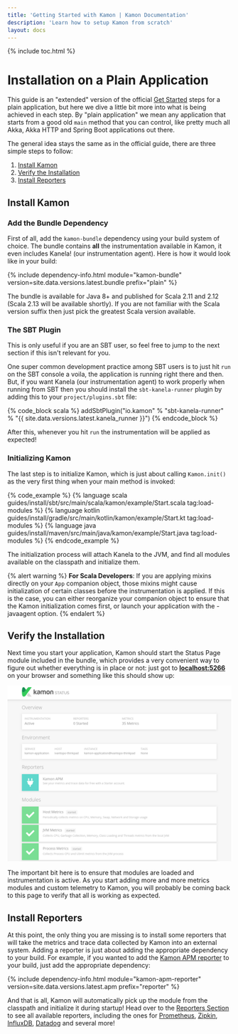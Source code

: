 ```yaml
---
title: 'Getting Started with Kamon | Kamon Documentation'
description: 'Learn how to setup Kamon from scratch'
layout: docs
---
```


{% include toc.html %}

Installation on a Plain Application
===================================

This guide is an "extended" version of the official [Get Started][get-started] steps for a plain application, but here we
dive a little bit more into what is being achieved in each step. By "plain application" we mean any application that
starts from a good old `main` method that you can control, like pretty much all Akka, Akka HTTP and Spring Boot
applications out there.

The general idea stays the same as in the official guide, there are three simple steps to follow:
  1. [Install Kamon](#install-kamon)
  2. [Verify the Installation](#verify-the-installation)
  2. [Install Reporters](#install-reporters)


Install Kamon
-------------

### Add the Bundle Dependency

First of all, add the `kamon-bundle` dependency using your build system of choice. The bundle contains **all** the
instrumentation available in Kamon, it even includes Kanela! (our instrumentation agent). Here is how it would look like
in your build:

{% include dependency-info.html module="kamon-bundle" version=site.data.versions.latest.bundle prefix="plain" %}

The bundle is available for Java 8+ and published for Scala 2.11 and 2.12 (Scala 2.13 will be available shortly). If you
are not familiar with the Scala version suffix then just pick the greatest Scala version available.

### The SBT Plugin

This is only useful if you are an SBT user, so feel free to jump to the next section if this isn't relevant for you.

One super common development practice among SBT users is to just hit `run` on the SBT console a voila, the application
is running right there and then. But, if you want Kanela (our instrumentation agent) to work properly when running from
SBT then you should install the `sbt-kanela-runner` plugin by adding this to your `project/plugins.sbt` file:

{% code_block scala %}
addSbtPlugin("io.kamon" % "sbt-kanela-runner" % "{{ site.data.versions.latest.kanela_runner }}")
{% endcode_block %}

After this, whenever you hit `run` the instrumentation will be applied as expected!


### Initializing Kamon

The last step is to initialize Kamon, which is just about calling `Kamon.init()` as the very first thing when your main
method is invoked:

{% code_example %}
{%   language scala guides/install/sbt/src/main/scala/kamon/example/Start.scala tag:load-modules %}
{%   language kotlin guides/install/gradle/src/main/kotlin/kamon/example/Start.kt tag:load-modules %}
{%   language java guides/install/maven/src/main/java/kamon/example/Start.java tag:load-modules %}
{% endcode_example %}

The initialization process will attach Kanela to the JVM, and find all modules available on the classpath and initialize
them.

{% alert warning %}
<strong>For Scala Developers</strong>: If you are applying mixins directly on your `App` companion object, those mixins might cause
initialization of certain classes before the instrumentation is applied. If this is the case, you can either
reorganize your companion object to ensure that the Kamon initialization comes first, or launch your application with
the -javaagent option.
{% endalert %}


Verify the Installation
-----------------------

Next time you start your application, Kamon should start the Status Page module included in the bundle, which provides a
very convenient way to figure out whether everything is in place or not: just got to
<a href="http://localhost:5266/" target="_blank"><strong>localhost:5266</strong></a> on your browser and something like
this should show up:

<img class="img-fluid" src="/assets/img/kamon-status-page.png" alt="Kamon Status Page">

The important bit here is to ensure that modules are loaded and instrumentation is active. As you start adding more and
more metrics modules and custom telemetry to Kamon, you will probably be coming back to this page to verify that all is
working as expected.


Install Reporters
-----------------

At this point, the only thing you are missing is to install some reporters that will take the metrics and trace data
collected by Kamon into an external system. Adding a reporter is just about adding the appropriate dependency to your
build. For example, if you wanted to add the [Kamon APM reporter][apm-reporter] to your build, just add the appropriate dependency:

{% include dependency-info.html module="kamon-apm-reporter" version=site.data.versions.latest.apm prefix="reporter" %}

And that is all, Kamon will automatically pick up the module from the classpath and initialize it during startup! Head
over to the [Reporters Section][reporters] to see all available reporters, including the ones for [Prometheus][prometheus],
[Zipkin][zipkin], [InfluxDB][influxdb], [Datadog][datadog] and several more!


[get-started]: /get-started/
[reporters]: ../../../reporters/
[apm-reporter]: ../../../reporters/apm/
[prometheus]: ../../../reporters/prometheus/
[zipkin]: ../../../reporters/zipkin/
[influxdb]: ../../../reporters/influxdb/
[datadog]: ../../../reporters/datadog/
